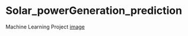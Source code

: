 # Solar_powerGeneration_prediction
 Machine Learning Project
 [image](C:\Users\megan\Documents\ML\Solar_powerGeneration_prediction\screenshots)
 

